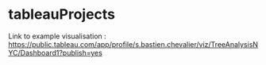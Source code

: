 # tableauProjects

Link to example visualisation :
https://public.tableau.com/app/profile/s.bastien.chevalier/viz/TreeAnalysisNYC/Dashboard1?publish=yes
